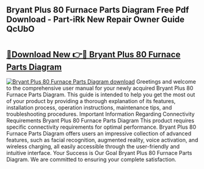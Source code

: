 ## Bryant Plus 80 Furnace Parts Diagram Free Pdf Download - Part-iRk New Repair Owner Guide QcUbO

# <h2><a href="http://dfnvwgd.blite.top/?on=Bryant+Plus+80+Furnace+Parts+Diagram">🔗Download New 👉🔴 Bryant Plus 80 Furnace Parts Diagram</a></h2>

[![Bryant Plus 80 Furnace Parts Diagram download](https://i.imgur.com/lujVjoI.png)](http://dfnvwgd.blite.top/?on=Bryant+Plus+80+Furnace+Parts+Diagram)
Greetings and welcome to the comprehensive user manual for your newly acquired Bryant Plus 80 Furnace Parts Diagram. This guide is intended to help you get the most out of your product by providing a thorough explanation of its features, installation process, operation instructions, maintenance tips, and troubleshooting procedures. Important Information Regarding Connectivity Requirements Bryant Plus 80 Furnace Parts Diagram This product requires specific connectivity requirements for optimal performance. Bryant Plus 80 Furnace Parts Diagram offers users an impressive collection of advanced features, such as facial recognition, augmented reality, voice activation, and wireless charging, all easily accessible through the user-friendly and intuitive interface. Your Success is Our Goal Bryant Plus 80 Furnace Parts Diagram. We are committed to ensuring your complete satisfaction.
